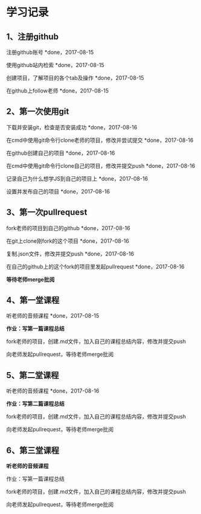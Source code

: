 # 学习记录

## 1、注册github

注册github账号 *done，2017-08-15

使用github站内检索 *done，2017-08-15

创建项目，了解项目的各个tab及操作 *done，2017-08-15

在github上follow老师 *done，2017-08-15

## 2、第一次使用git

下载并安装git，检查是否安装成功 *done，2017-08-16

在cmd中使用git命令行clone老师的项目，修改并尝试提交 *done，2017-08-16

在github创建自己的项目 *done，2017-08-16

在cmd中使用git命令行clone自己的项目，修改并提交push *done，2017-08-16

记录自己为什么想学JS到自己的项目上 *done，2017-08-16

设置并发布自己的项目 *done，2017-08-16

## 3、第一次pullrequest

fork老师的项目到自己的github *done，2017-08-16

在git上clone刚fork的这个项目 *done，2017-08-16

复制.json文件，修改并提交push *done，2017-08-16

在自己的github上的这个fork的项目里发起pullrequest *done，2017-08-16

**等待老师merge批阅**

## 4、第一堂课程

听老师的音频课程 *done，2017-08-15

**作业：写第一篇课程总结**

fork老师的项目，创建.md文件，加入自己的课程总结内容，修改并提交push

向老师发起pullrequest，等待老师merge批阅

## 5、第二堂课程

听老师的音频课程 *done，2017-08-16

**作业：写第二篇课程总结**

fork老师的项目，创建.md文件，加入自己的课程总结内容，修改并提交push

向老师发起pullrequest，等待老师merge批阅

## 6、第三堂课程

**听老师的音频课程**

作业：写第一篇课程总结

fork老师的项目，创建.md文件，加入自己的课程总结内容，修改并提交push

向老师发起pullrequest，等待老师merge批阅

